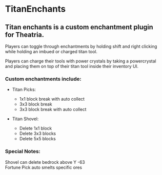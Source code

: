# **TitanEnchants**

## Titan enchants is a custom enchantment plugin for Theatria.

Players can toggle through enchantments by holding shift and right clicking while holding an imbued or charged titan tool.

Players can charge their tools with power crystals by taking a powercrystal and placing them on top of their titan tool inside their inventory UI.

### Custom enchantments include:
 

 - Titan Picks:
    - 1x1 block break with auto collect
    - 3x3 block break
    - 3x3 block break with auto collect

 - Titan Shovel:
    - Delete 1x1 block
    - Delete 3x3 blocks
    - Delete 5x5 blocks

 ### Special Notes:  
 Shovel can delete bedrock above Y -63  
 Fortune Pick auto smelts specific ores
